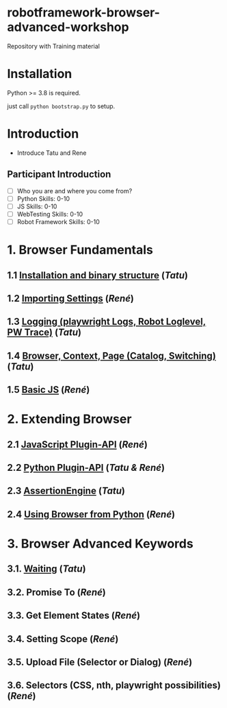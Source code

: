 # robotframework-browser-advanced-workshop
Repository with Training material


# Installation

Python >= 3.8 is required.

just call `python bootstrap.py` to setup.


# Introduction

- Introduce Tatu and Rene

## Participant Introduction

- [ ] Who you are and where you come from?
- [ ] Python Skills: 0-10
- [ ] JS Skills: 0-10
- [ ] WebTesting Skills: 0-10
- [ ] Robot Framework Skills: 0-10

# 1. Browser Fundamentals

## 1.1 [Installation and binary structure](1.1.Installation_and_Binaries/)		(*Tatu*)

## 1.2 [Importing Settings](1.2.ImportSettings/) 								(*René*)

## 1.3 [Logging (playwright Logs, Robot Loglevel, PW Trace)](1.3.Logging/)		(*Tatu*)

## 1.4 [Browser, Context, Page (Catalog, Switching)](1.4.Browser_Context_Page/) (*Tatu*)

## 1.5 [Basic JS](1.5.BasicJS/) 								(*René*)

# 2. Extending Browser

## 2.1 [JavaScript Plugin-API](2.1.JavaScript_Plugin-API/)		(*René*)

## 2.2 [Python Plugin-API](2.2.Python_Plugin-API/) 								(*Tatu & René*)

## 2.3 [AssertionEngine](2.3.AssertionEngine)									(*Tatu*)

## 2.4 [Using Browser from Python](2.4.Using_Browser_from_Python)                (*René*)

# 3. Browser Advanced Keywords

## 3.1. [Waiting](3.1.Waiting)                             		(*Tatu*)

## 3.2. Promise To 												(*René*)

## 3.3. Get Element States 										(*René*)

## 3.4. Setting Scope                                           (*René*)

## 3.5. Upload File (Selector or Dialog) 						(*René*)

## 3.6. Selectors (CSS, nth, playwright possibilities) 			(*René*)

